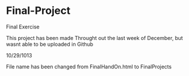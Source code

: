 # Final-Project
Final Exercise

This project has been made Throught out the last week of December, but wasnt able to be uploaded in Github

10/29/1013

File name has been changed from FinalHandOn.html to FinalProjects
